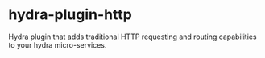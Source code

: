 # hydra-plugin-http
Hydra plugin that adds traditional HTTP requesting and routing capabilities to your hydra micro-services.

